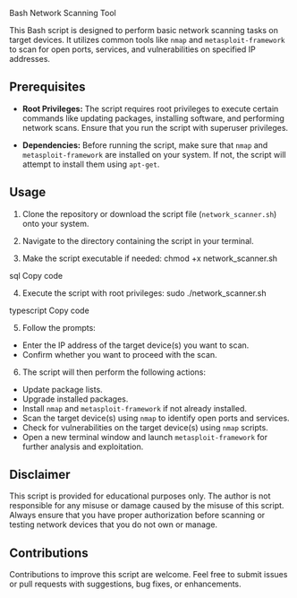Bash Network Scanning Tool

This Bash script is designed to perform basic network scanning tasks on target devices. It utilizes common tools like `nmap` and `metasploit-framework` to scan for open ports, services, and vulnerabilities on specified IP addresses.

## Prerequisites

- **Root Privileges:** The script requires root privileges to execute certain commands like updating packages, installing software, and performing network scans. Ensure that you run the script with superuser privileges.

- **Dependencies:** Before running the script, make sure that `nmap` and `metasploit-framework` are installed on your system. If not, the script will attempt to install them using `apt-get`. 

## Usage

1. Clone the repository or download the script file (`network_scanner.sh`) onto your system.

2. Navigate to the directory containing the script in your terminal.

3. Make the script executable if needed:
chmod +x network_scanner.sh

sql
Copy code

4. Execute the script with root privileges:
sudo ./network_scanner.sh

typescript
Copy code

5. Follow the prompts:
- Enter the IP address of the target device(s) you want to scan.
- Confirm whether you want to proceed with the scan.

6. The script will then perform the following actions:
- Update package lists.
- Upgrade installed packages.
- Install `nmap` and `metasploit-framework` if not already installed.
- Scan the target device(s) using `nmap` to identify open ports and services.
- Check for vulnerabilities on the target device(s) using `nmap` scripts.
- Open a new terminal window and launch `metasploit-framework` for further analysis and exploitation.

## Disclaimer

This script is provided for educational purposes only. The author is not responsible for any misuse or damage caused by the misuse of this script. Always ensure that you have proper authorization before scanning or testing network devices that you do not own or manage.

## Contributions

Contributions to improve this script are welcome. Feel free to submit issues or pull requests with suggestions, bug fixes, or enhancements.


